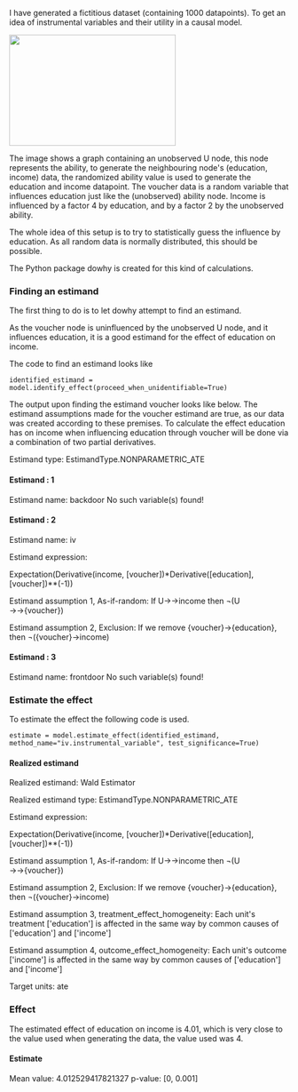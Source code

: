 I have generated a fictitious dataset (containing 1000 datapoints).
To get an idea of instrumental variables and their utility in a causal model.

<img src="https://github.com/user-attachments/assets/ec5418df-936d-4bc3-baf3-a963f631ffce" height="200" width="300"/>

The image shows a graph containing an unobserved U node, this node represents the ability, to generate the neighbouring node's (education, income) data, the randomized ability value is used to generate the education and income datapoint. The voucher data is a random variable that influences education just like the (unobserved) ability node. Income is influenced by a factor 4 by education, and by a factor 2 by the unobserved ability.

The whole idea of this setup is to try to statistically guess the influence by education. As all random data is normally distributed, this should be possible.

The Python package dowhy is created for this kind of calculations.

### Finding an estimand

The first thing to do is to let dowhy attempt to find an estimand.

As the voucher node is uninfluenced by the unobserved U node, and it influences education, it is a good estimand for the effect of education on income. 

The code to find an estimand looks like 

`identified_estimand = model.identify_effect(proceed_when_unidentifiable=True)`

The output upon finding the estimand voucher looks like below. The estimand assumptions made for the voucher estimand are true, as our data was created according to these premises. To calculate the effect education has on income when influencing education through voucher will be done via a combination of two partial derivatives.

Estimand type: EstimandType.NONPARAMETRIC_ATE

#### Estimand : 1
Estimand name: backdoor
No such variable(s) found!

#### Estimand : 2
Estimand name: iv

Estimand expression:

Expectation(Derivative(income, [voucher])*Derivative([education], [voucher])**(-1))

Estimand assumption 1, As-if-random: If U→→income then ¬(U →→{voucher})

Estimand assumption 2, Exclusion: If we remove {voucher}→{education}, then ¬({voucher}→income)

#### Estimand : 3
Estimand name: frontdoor
No such variable(s) found!

### Estimate the effect

To estimate the effect the following code is used.

`estimate = model.estimate_effect(identified_estimand, method_name="iv.instrumental_variable", test_significance=True)`

#### Realized estimand
Realized estimand: Wald Estimator

Realized estimand type: EstimandType.NONPARAMETRIC_ATE

Estimand expression:

Expectation(Derivative(income, [voucher])*Derivative([education], [voucher])**(-1))

Estimand assumption 1, As-if-random: If U→→income then ¬(U →→{voucher})

Estimand assumption 2, Exclusion: If we remove {voucher}→{education}, then ¬({voucher}→income)

Estimand assumption 3, treatment_effect_homogeneity: Each unit's treatment ['education'] is affected in the same way by common causes of ['education'] and ['income']

Estimand assumption 4, outcome_effect_homogeneity: Each unit's outcome ['income'] is affected in the same way by common causes of ['education'] and ['income']

Target units: ate

### Effect

The estimated effect of education on income is 4.01, which is very close to the value used when generating the data, the value used was 4.

#### Estimate
Mean value: 4.012529417821327
p-value: [0, 0.001]













